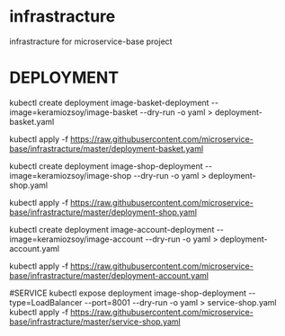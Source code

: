 # infrastracture
infrastracture for microservice-base project



# DEPLOYMENT
kubectl create deployment image-basket-deployment --image=keramiozsoy/image-basket --dry-run -o yaml > deployment-basket.yaml

kubectl apply -f https://raw.githubusercontent.com/microservice-base/infrastracture/master/deployment-basket.yaml

kubectl create deployment image-shop-deployment --image=keramiozsoy/image-shop --dry-run -o yaml > deployment-shop.yaml

kubectl apply -f https://raw.githubusercontent.com/microservice-base/infrastracture/master/deployment-shop.yaml

kubectl create deployment image-account-deployment --image=keramiozsoy/image-account --dry-run -o yaml > deployment-account.yaml

kubectl apply -f https://raw.githubusercontent.com/microservice-base/infrastracture/master/deployment-account.yaml



#SERVICE
kubectl expose deployment image-shop-deployment --type=LoadBalancer --port=8001 --dry-run -o yaml > service-shop.yaml
kubectl apply -f https://raw.githubusercontent.com/microservice-base/infrastracture/master/service-shop.yaml





